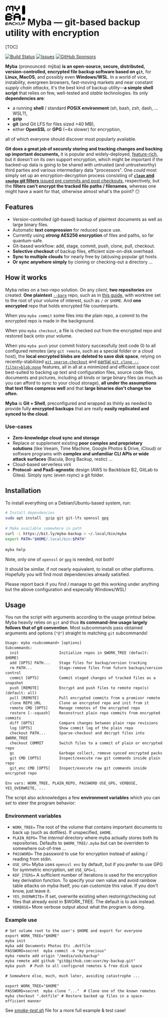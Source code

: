 <img src="icon.svg" width="64"/>  Myba — git-based backup utility with encryption
=====

[TOC]

[![Build Status](https://img.shields.io/github/actions/workflow/status/kernc/myba/ci.yml?branch=master&style=for-the-badge)](https://github.com/kernc/myba/actions)
[![Issues](https://img.shields.io/github/issues/kernc/myba?style=for-the-badge)](#)
[![GitHub Sponsors](https://img.shields.io/github/sponsors/kernc?color=pink&style=for-the-badge)](https://github.com/sponsors/kernc)

**Myba** (pronounced: mỹba) **is an
open-source, secure, distributed, version-controlled, encrypted
file backup software based on `git`**,
for **Linux, MacOS**, and possibly even **Windows/WSL**.
In a world of vice, instability, evergreen browsers, fast-moving markets and near constant _supply chain attacks_,
it's the best kind of backup utility—**a simple shell script** that relies on few, well-tested and _stable_ technologies.
Its only **dependencies are**:

* a running **shell** / standard **POSIX environment** (sh, bash, zsh, dash, ... WSL?),
* **gzip**
* **git** (and Git LFS for files sized >40 MB),
* either **OpenSSL** or **GPG** (~4x slower) for encryption,

all of which everyone should discover most popularly available.

**Git does a great job of securely storing and tracking changes and backing up important documents,**
it is popular and widely-deployed,
[feature-rich](https://git-man-page-generator.lokaltog.net/),
but it doesn't on its own support encryption, which might be important if the backed-up data 
is going to be shared with untrusted (and untrustworthy) third parties
and various intermediary data "processors".
One _could_ most simply set up an encryption-decryption process
consisting of [**`clean` and `smudge` git filters** issued pre commits and post checkouts](https://git-scm.com/book/ms/v2/Customizing-Git-Git-Attributes#filters_a),
respectively, but the **filters can't encrypt the tracked file paths / filenames**,
whereas one might have a want for that, otherwise almost what's the point? 😶

Features
--------
* Version-controlled (git-based) backup of plaintext documents as well as large binary files.
* Automatic **text compression** for reduced space use.
* Currently using **_strong_ AES256 encryption** of files and paths, so far quantum-safe.
* Git-based workflow: add, stage, commit, push, clone, pull, checkout.
* **Selective checkout** of backup files, efficient size-on-disk overhead.
* **Sync to multiple clouds** for nearly free by (ab)using popular git hosts.
* **Or sync anywhere simply** by cloning or checking-out a directory ...


How it works
------------
Myba relies on a two-repo solution. On any _client_, **two repositories** are created.
**One plaintext** [`--bare`](https://git-scm.com/book/en/v2/Git-on-the-Server-Getting-Git-on-a-Server) repo,
such as in [this guide](https://www.atlassian.com/git/tutorials/dotfiles),
with worktree set to the root of your volume of interest, such as `/` or `$HOME`.
And **one encrypted** repo that holds encrypted file counterparts.

When you `myba commit` some files into the plain repo,
a commit to the encrypted repo is made in the background.

When you `myba checkout`, a file is checked out from the
encrypted repo and restored back onto your volume.

When you `myba push` your commit history successfully (exit code 0)
to all configured remotes
(any `git remote`, such as a special folder or a cloud host),
the **local encrypted blobs are deleted to save disk space**,
relying on recently-stabilized
[`git sparse-checkout`](https://git-scm.com/docs/git-sparse-checkout) and 
[partial `git clone --filter=blob:none`](https://git-scm.com/docs/partial-clone) features,
all in all at a minimized and efficient space cost best-suited to backing up
text and configuration files, source code files, documents and pictures,
including all kinds or large binary files
(as much as you can afford to sync to your cloud storage),
**all under the assumptions that text files compress well** and
that **large binaries don't change too often**.

**Myba** is **Git + Shell**, preconfigured and wrapped as thinly as needed to provide
fully **encrypted backups** that are really **easily replicated and synced to the cloud**.

<script src="https://ssl.gstatic.com/trends_nrtr/3826_RC01/embed_loader.js"></script>
<script>window.trends.embed.renderExploreWidget("TIMESERIES", {"comparisonItem":[{"keyword":"/m/02mhh1","geo":"","time":"2004-01-01 2024-10-13"},{"keyword":"/m/05vqwg","geo":"","time":"2004-01-01 2024-10-13"},{"keyword":"/m/0ryppmg","geo":"","time":"2004-01-01 2024-10-13"}],"category":0,"property":""}, {"exploreQuery":"q=%2Fm%2F02mhh1,%2Fm%2F05vqwg,%2Fm%2F0ryppmg&date=all#TIMESERIES","guestPath":"https://trends.google.com:443/trends/embed/"})</script>


### Use-cases

* **Zero-knowledge cloud sync and storage**
* Replace or supplement existing **poor complex and proprietary solutions** (like Veeam, Time Machine, Google Photos & Drive, iCloud)
  or software programs with **complex and unfamiliar CLI APIs or wide attack surfaces** (Bacula, Borg Backup, restic) ...
* Cloud-based serverless virii
* **Protocol- and PaaS-agnostic** design (AWS to Backblaze B2, GitLab to Gitea). Simply sync (even rsync) a git folder.


Installation
------------
To install everything on a Debian/Ubuntu-based system, run:
```sh
# Install dependencies
sudo apt install  gzip git git-lfs openssl gpg

# Make available somewhere in path
curl -L https://bit.ly/myba-backup > ~/.local/bin/myba
export PATH="$HOME/.local/bin:$PATH"

myba help
```
Note, only one of `openssl` _or_ `gpg` is needed, not both!

It should be similar, if not nearly equivalent, to install on other platforms.
Hopefully you will find most dependencies already satisfied.

Please report back if you find / manage to get this working under anything but the above configuration and especially Windows/WSL!


Usage
-----
You run the script with arguments according to the usage printout below.
Myba heavily relies on `git` and thus **its command-line usage largely follows that of git convention**.
Most subcommands pass obtained arguments and options (`"@"`) straight to matching `git` subcommands! 
```text
Usage: myba <subcommand> [options]
Subcommands:
  init                  Initialize repos in $WORK_TREE (default: $HOME)
  add [OPTS] PATH...    Stage files for backup/version tracking
  rm PATH...            Stage-remove files from future backups/version control
  commit [OPTS]         Commit staged changes of tracked files as a snapshot
  push [REMOTE]         Encrypt and push files to remote repo(s) (default: all)
  pull [REMOTE]         Pull encrypted commits from a promisor remote
  clone REPO_URL        Clone an encrypted repo and init from it
  remote CMD [OPTS]     Manage remotes of the encrypted repo
  restore [--squash]    Reconstruct plain repo commits from encrypted commits
  diff [OPTS]           Compare changes between plain repo revisions
  log [OPTS]            Show commit log of the plain repo
  checkout PATH...      Sparse-checkout and decrypt files into $WORK_TREE
  checkout COMMIT       Switch files to a commit of plain or encrypted repo
  gc                    Garbage collect, remove synced encrypted packs
  git CMD [OPTS]        Inspect/execute raw git commands inside plain repo
  git_enc CMD [OPTS]    Inspect/execute raw git commands inside encrypted repo

Env vars: WORK_TREE, PLAIN_REPO, PASSWORD USE_GPG, VERBOSE, YES_OVERWRITE, ...
```
The script also acknowledges a few **environment variables** which you can _set_ to
steer the program behavior:


### Environment variables

* `WORK_TREE=` The root of the volume that contains important documents to back up (such as dotfiles).
  If unspecified, `$HOME`.
* `PLAIN_REPO=` The _internal_ directory where myba actually stores both its repositories.
  Defaults to `$WORK_TREE/.myba` but can be overriden to somewhere out-of-tree ...
* `PASSWORD=` The password to use for encryption instead of asking / reading from stdin.
* `USE_GPG=` Myba uses `openssl enc` by default, but if you prefer to use GPG for symmetric encryption, set `USE_GPG=1`.
* `KDF_ITERS=` A sufficient number of iterations is used for the encryption key derivation function.
  To specify your own value and avoid rainbow table attacks on myba itself, you can customize this value.
  If you don't know, just leave it.
* `YES_OVERWRITE=` If set, overwrite existing when restoring/checking out files that already exist in $WORK_TREE. 
  The default is to ask instead.
* `VERBOSE=` More verbose output about what the program is doing.


### Example use

```shell
# Set volume root to the user's $HOME and export for everyone
export WORK_TREE="$HOME"
myba init
myba add Documents Photos Etc .dotfile
PASSWORD=secret  myba commit -m "my precious"
myba remote add origin "/media/usb/backup"
myba remote add github "git@github.com:user/my-backup.git"
myba push  # Push to all configured remotes & free disk space

# Somewhere else, much, much later, avoiding catastrophe ...

export WORK_TREE="$HOME"
PASSWORD=secret  myba clone "..."  # Clone one of the known remotes
myba checkout ".dotfile" # Restore backed up files in a space-efficient manner
```
See [_smoke-test.sh_](https://github.com/kernc/myba/blob/master/smoke-test.sh) file for a more full example & test case!
